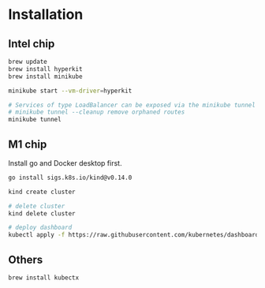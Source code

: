 # Installation

## Intel chip

```sh
brew update
brew install hyperkit
brew install minikube
```

```sh
minikube start --vm-driver=hyperkit

# Services of type LoadBalancer can be exposed via the minikube tunnel command.
# minikube tunnel --cleanup remove orphaned routes
minikube tunnel
```

## M1 chip

Install go and Docker desktop first.

```sh
go install sigs.k8s.io/kind@v0.14.0
```

```sh
kind create cluster

# delete cluster
kind delete cluster

# deploy dashboard
kubectl apply -f https://raw.githubusercontent.com/kubernetes/dashboard/v2.6.0/aio/deploy/recommended.yaml
```

## Others

```sh
brew install kubectx
```
